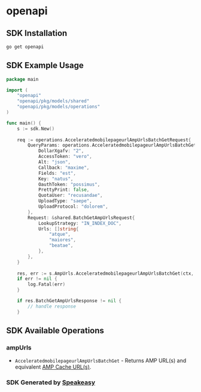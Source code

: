 # openapi

<!-- Start SDK Installation -->
## SDK Installation

```bash
go get openapi
```
<!-- End SDK Installation -->

## SDK Example Usage
<!-- Start SDK Example Usage -->
```go
package main

import (
    "openapi"
    "openapi/pkg/models/shared"
    "openapi/pkg/models/operations"
)

func main() {
    s := sdk.New()
    
    req := operations.AcceleratedmobilepageurlAmpUrlsBatchGetRequest{
        QueryParams: operations.AcceleratedmobilepageurlAmpUrlsBatchGetQueryParams{
            DollarXgafv: "2",
            AccessToken: "vero",
            Alt: "json",
            Callback: "maxime",
            Fields: "est",
            Key: "natus",
            OauthToken: "possimus",
            PrettyPrint: false,
            QuotaUser: "recusandae",
            UploadType: "saepe",
            UploadProtocol: "dolorem",
        },
        Request: &shared.BatchGetAmpUrlsRequest{
            LookupStrategy: "IN_INDEX_DOC",
            Urls: []string{
                "atque",
                "maiores",
                "beatae",
            },
        },
    }
    
    res, err := s.AmpUrls.AcceleratedmobilepageurlAmpUrlsBatchGet(ctx, req)
    if err != nil {
        log.Fatal(err)
    }

    if res.BatchGetAmpUrlsResponse != nil {
        // handle response
    }
```
<!-- End SDK Example Usage -->

<!-- Start SDK Available Operations -->
## SDK Available Operations

### ampUrls

* `AcceleratedmobilepageurlAmpUrlsBatchGet` - Returns AMP URL(s) and equivalent [AMP Cache URL(s)](/amp/cache/overview#amp-cache-url-format).

<!-- End SDK Available Operations -->

### SDK Generated by [Speakeasy](https://docs.speakeasyapi.dev/docs/using-speakeasy/client-sdks)
